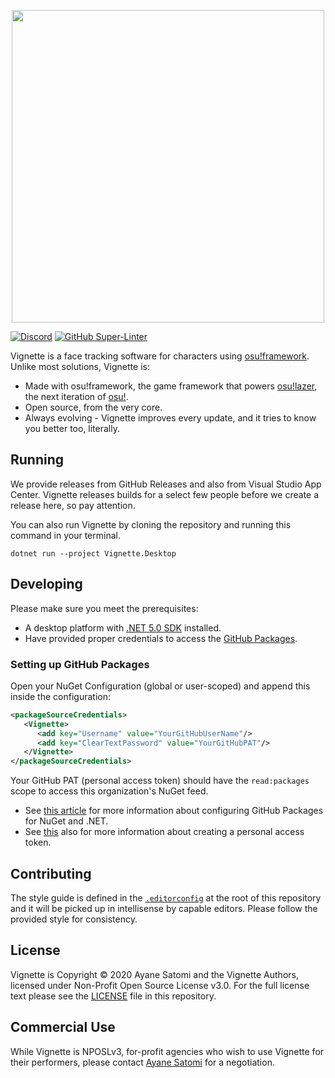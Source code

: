 <p align="center">
   <img width=500px src="branding.svg" >
</p>

[![Discord](https://img.shields.io/discord/746656644196335647?color=7289DA&label=%20&logo=discord&logoColor=white)](https://discord.gg/3yMf3Y9) [![GitHub Super-Linter](https://github.com/vignette-project/vignette/workflows/Lint/badge.svg)](https://github.com/marketplace/actions/super-linter)

Vignette is a face tracking software for characters using [osu!framework](https://github.com/ppy/osu-framework). Unlike most solutions, Vignette is:

- Made with osu!framework, the game framework that powers [osu!lazer](https://github.com/ppy/osu), the next iteration of [osu!](https://osu.ppy.sh).
- Open source, from the very core.
- Always evolving - Vignette improves every update, and it tries to know you better too, literally.

## Running

We provide releases from GitHub Releases and also from Visual Studio App Center. Vignette releases builds for a select few people before we create a release here, so pay attention.

You can also run Vignette by cloning the repository and running this command in your terminal.
```
dotnet run --project Vignette.Desktop
```

## Developing

Please make sure you meet the prerequisites:
- A desktop platform with [.NET 5.0 SDK](https://dotnet.microsoft.com/download/dotnet/5.0) installed.
- Have provided proper credentials to access the [GitHub Packages](https://github.com/orgs/vignette-project/packages).

### Setting up GitHub Packages

Open your NuGet Configuration (global or user-scoped) and append this inside the configuration:

```xml
<packageSourceCredentials>
   <Vignette>
      <add key="Username" value="YourGitHubUserName"/>
      <add key="ClearTextPassword" value="YourGitHubPAT"/>
   </Vignette>
</packageSourceCredentials>
```

Your GitHub PAT (personal access token) should have the `read:packages` scope to access this organization's NuGet feed.

- See [this article](https://docs.github.com/en/packages/guides/configuring-dotnet-cli-for-use-with-github-packages) for more information about configuring GitHub Packages for NuGet and .NET.
- See [this](https://docs.github.com/en/github/authenticating-to-github/creating-a-personal-access-token) also for more information about creating a personal access token.

## Contributing

The style guide is defined in the [`.editorconfig`](./.editorconfig) at the root of this repository and it will be picked up in intellisense by capable editors. Please follow the provided style for consistency.

## License

Vignette is Copyright &copy; 2020 Ayane Satomi and the Vignette Authors, licensed under Non-Profit Open Source License v3.0. For the full license text please see the [LICENSE](./LICENSE.md) file in this repository.

## Commercial Use

While Vignette is NPOSLv3, for-profit agencies who wish to use Vignette for their performers, please contact [Ayane Satomi](mailto:chinodesuuu@gmail.com) for a negotiation.

